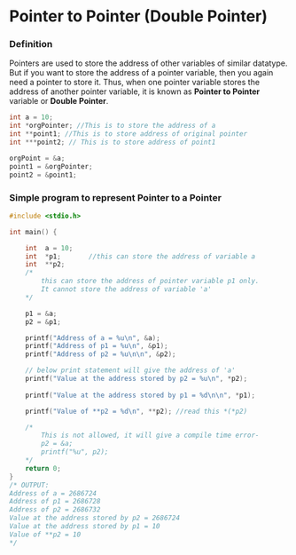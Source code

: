 # Pointer to Pointer \(Double Pointer\)

### Definition

Pointers are used to store the address of other variables of similar datatype. But if you want to store the address of a pointer variable, then you again need a pointer to store it. Thus, when one pointer variable stores the address of another pointer variable, it is known as **Pointer to Pointer** variable or **Double Pointer**.

```c
int a = 10; 
int *orgPointer; //This is to store the address of a
int **point1; //This is to store address of original pointer
int ***point2; // This is to store address of point1

orgPoint = &a;
point1 = &orgPointer;
point2 = &point1;
```

### Simple program to represent Pointer to a Pointer

```c
#include <stdio.h>

int main() {

    int  a = 10;
    int  *p1;       //this can store the address of variable a
    int  **p2; 
    /*
        this can store the address of pointer variable p1 only. 
        It cannot store the address of variable 'a' 
    */

    p1 = &a;
    p2 = &p1;

    printf("Address of a = %u\n", &a);
    printf("Address of p1 = %u\n", &p1);
    printf("Address of p2 = %u\n\n", &p2);

    // below print statement will give the address of 'a'
    printf("Value at the address stored by p2 = %u\n", *p2);
    
    printf("Value at the address stored by p1 = %d\n\n", *p1);

    printf("Value of **p2 = %d\n", **p2); //read this *(*p2)

    /*
        This is not allowed, it will give a compile time error-
        p2 = &a;
        printf("%u", p2);
    */
    return 0;
}
/* OUTPUT:
Address of a = 2686724
Address of p1 = 2686728
Address of p2 = 2686732
Value at the address stored by p2 = 2686724
Value at the address stored by p1 = 10
Value of **p2 = 10
*/
```

